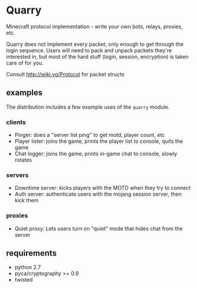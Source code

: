 # Quarry

Minecraft protocol implementation - write your own bots, relays, proxies, etc.

Quarry does not implement every packet, only enough to get through the login
sequence. Users will need to pack and unpack packets they're interested in, but
most of the hard stuff (login, session, encryption) is taken care of for you.

Consult http://wiki.vg/Protocol for packet structs

## examples

The distribution includes a few example uses of the `quarry` module.

### clients

* Pinger: does a "server list ping" to get motd, player count, etc
* Player lister: joins the game, prints the player list to console, quits the
  game
* Chat logger: joins the game, prints in-game chat to console, slowly rotates

### servers

* Downtime server: kicks players with the MOTD when they try to connect
* Auth server: authenticate users with the mojang session server, then kick
  them

### proxies

* Quiet proxy: Lets users turn on "quiet" mode that hides chat from the server

## requirements

* python 2.7
* pyca/cryptography >= 0.9
* twisted
